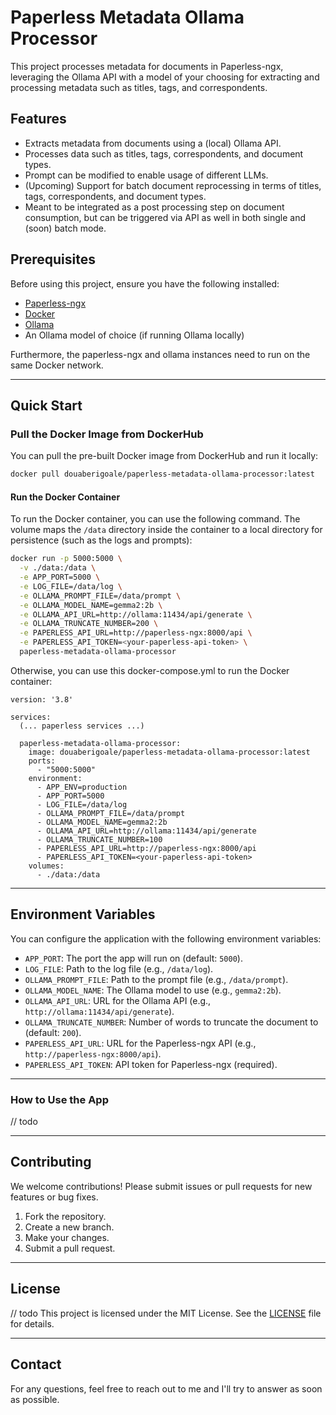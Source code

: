 
# Paperless Metadata Ollama Processor

This project processes metadata for documents in Paperless-ngx, leveraging the Ollama API with a model of your choosing for extracting and processing metadata such as titles, tags, and correspondents.
## Features
- Extracts metadata from documents using a (local) Ollama API.
- Processes data such as titles, tags, correspondents, and document types.
- Prompt can be modified to enable usage of different LLMs.
- (Upcoming) Support for batch document reprocessing in terms of titles, tags, correspondents, and document types.
- Meant to be integrated as a post processing step on document consumption, but can be triggered via API as well in both single and (soon) batch mode.  

## Prerequisites

Before using this project, ensure you have the following installed:

- [Paperless-ngx](https://docs.paperless-ngx.com/)
- [Docker](https://www.docker.com/get-started)
- [Ollama](https://ollama.com/)
- An Ollama model of choice (if running Ollama locally)

Furthermore, the paperless-ngx and ollama instances need to run on the same Docker network.

---

## Quick Start

### Pull the Docker Image from DockerHub

You can pull the pre-built Docker image from DockerHub and run it locally:

```bash
docker pull douaberigoale/paperless-metadata-ollama-processor:latest
```

#### Run the Docker Container

To run the Docker container, you can use the following command. The volume maps the `/data` directory inside the container to a local directory for persistence (such as the logs and prompts):

```bash
docker run -p 5000:5000 \
  -v ./data:/data \
  -e APP_PORT=5000 \
  -e LOG_FILE=/data/log \
  -e OLLAMA_PROMPT_FILE=/data/prompt \
  -e OLLAMA_MODEL_NAME=gemma2:2b \
  -e OLLAMA_API_URL=http://ollama:11434/api/generate \
  -e OLLAMA_TRUNCATE_NUMBER=200 \
  -e PAPERLESS_API_URL=http://paperless-ngx:8000/api \
  -e PAPERLESS_API_TOKEN=<your-paperless-api-token> \
  paperless-metadata-ollama-processor
```

Otherwise, you can use this docker-compose.yml to run the Docker container:

```docker
version: '3.8'

services:
  (... paperless services ...)

  paperless-metadata-ollama-processor:
    image: douaberigoale/paperless-metadata-ollama-processor:latest
    ports:
      - "5000:5000"
    environment:
      - APP_ENV=production
      - APP_PORT=5000
      - LOG_FILE=/data/log
      - OLLAMA_PROMPT_FILE=/data/prompt
      - OLLAMA_MODEL_NAME=gemma2:2b
      - OLLAMA_API_URL=http://ollama:11434/api/generate
      - OLLAMA_TRUNCATE_NUMBER=100
      - PAPERLESS_API_URL=http://paperless-ngx:8000/api
      - PAPERLESS_API_TOKEN=<your-paperless-api-token>
    volumes:
      - ./data:/data
```

---

## Environment Variables

You can configure the application with the following environment variables:

- `APP_PORT`: The port the app will run on (default: `5000`).
- `LOG_FILE`: Path to the log file (e.g., `/data/log`).
- `OLLAMA_PROMPT_FILE`: Path to the prompt file (e.g., `/data/prompt`).
- `OLLAMA_MODEL_NAME`: The Ollama model to use (e.g., `gemma2:2b`).
- `OLLAMA_API_URL`: URL for the Ollama API (e.g., `http://ollama:11434/api/generate`).
- `OLLAMA_TRUNCATE_NUMBER`: Number of words to truncate the document to (default: `200`).
- `PAPERLESS_API_URL`: URL for the Paperless-ngx API (e.g., `http://paperless-ngx:8000/api`).
- `PAPERLESS_API_TOKEN`: API token for Paperless-ngx (required).

---

### How to Use the App

// todo

---

## Contributing

We welcome contributions! Please submit issues or pull requests for new features or bug fixes.

1. Fork the repository.
2. Create a new branch.
3. Make your changes.
4. Submit a pull request.

---

## License

// todo This project is licensed under the MIT License. See the [LICENSE](LICENSE) file for details.

---

## Contact

For any questions, feel free to reach out to me and I'll try to answer as soon as possible.
